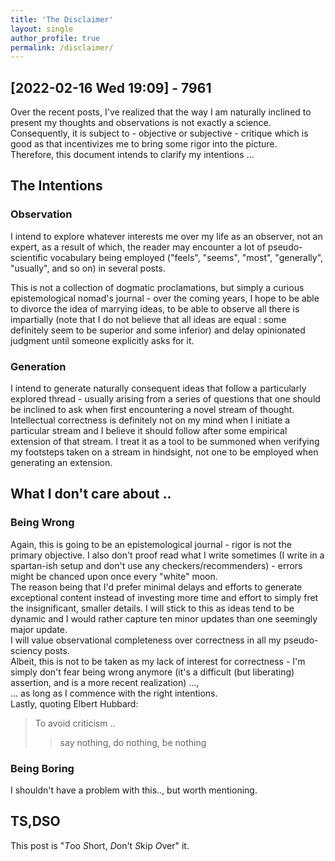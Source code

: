 ```yaml
---
title: 'The Disclaimer'
layout: single
author_profile: true
permalink: /disclaimer/
---
```


## [2022-02-16 Wed 19:09] - 7961

Over the recent posts, I've realized that the way I am naturally
inclined to present my thoughts and observations is not exactly a
science.  
Consequently, it is subject to - objective or subjective - critique 
which is good as that incentivizes me to bring some rigor into the
picture.  
Therefore, this document intends to clarify my intentions ...

## The Intentions

### Observation

I intend to explore whatever interests me
over my life as an observer, not an expert, as a result of which,
the reader may encounter a lot of pseudo-scientific vocabulary being employed
("feels", "seems", "most", "generally", "usually", and so on) in
several posts.

This is not a collection of dogmatic proclamations, but simply a
curious epistemological nomad's journal - over the coming years,
I hope to be able to divorce the idea of marrying ideas, to be able to
observe all there is impartially (note that I do not believe that all
ideas are equal : some definitely seem to be superior and some
inferior) and delay opinionated judgment until someone explicitly asks
for it.

### Generation

I intend to generate naturally consequent ideas that follow a
particularly explored thread - usually arising from a series of
questions that one should be inclined to ask when first encountering a
novel stream of thought.  
Intellectual correctness is definitely not on my mind when I initiate
a particular stream and I believe it should follow 
after some empirical extension of that stream. I treat it as a tool to be
summoned when verifying my footsteps taken on a stream in hindsight, not one
to be employed when generating an extension.

## What I don't care about ..

### Being Wrong

Again, this is going to be an epistemological journal - rigor is not
the primary objective.
I also don't proof read what I write
sometimes (I write in a spartan-ish setup and don't use any
checkers/recommenders) - errors might be chanced upon once every 
"white" moon.  
The reason being that I'd prefer minimal delays and efforts to
generate exceptional content instead of investing more time and effort to
simply fret the insignificant, smaller details. 
I will stick to this as ideas tend to be dynamic and I would
rather capture ten minor updates than one seemingly major update.  
I will value observational completeness over correctness in all my
pseudo-sciency posts.  
Albeit, this is not to be taken as my lack of interest for
correctness - I'm simply don't fear being wrong anymore (it's a
difficult (but liberating)  assertion, and is a more recent
realization) ...,  
 ... as long as I commence with the right intentions.  
Lastly, quoting Elbert Hubbard:

> To avoid criticism ..
>> say nothing,
>> do nothing,
>> be nothing

### Being Boring

I shouldn't have a problem with this.., but worth mentioning.

## TS,DSO

This post is "*T*oo *S*hort, *D*on't *S*kip *O*ver" it.
